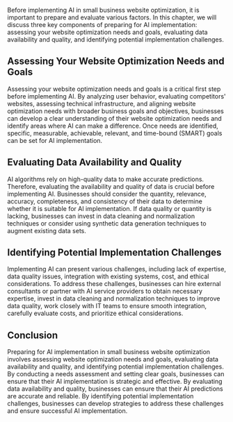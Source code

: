 
Before implementing AI in small business website optimization, it is important to prepare and evaluate various factors. In this chapter, we will discuss three key components of preparing for AI implementation: assessing your website optimization needs and goals, evaluating data availability and quality, and identifying potential implementation challenges.

Assessing Your Website Optimization Needs and Goals
---------------------------------------------------

Assessing your website optimization needs and goals is a critical first step before implementing AI. By analyzing user behavior, evaluating competitors' websites, assessing technical infrastructure, and aligning website optimization needs with broader business goals and objectives, businesses can develop a clear understanding of their website optimization needs and identify areas where AI can make a difference. Once needs are identified, specific, measurable, achievable, relevant, and time-bound (SMART) goals can be set for AI implementation.

Evaluating Data Availability and Quality
----------------------------------------

AI algorithms rely on high-quality data to make accurate predictions. Therefore, evaluating the availability and quality of data is crucial before implementing AI. Businesses should consider the quantity, relevance, accuracy, completeness, and consistency of their data to determine whether it is suitable for AI implementation. If data quality or quantity is lacking, businesses can invest in data cleaning and normalization techniques or consider using synthetic data generation techniques to augment existing data sets.

Identifying Potential Implementation Challenges
-----------------------------------------------

Implementing AI can present various challenges, including lack of expertise, data quality issues, integration with existing systems, cost, and ethical considerations. To address these challenges, businesses can hire external consultants or partner with AI service providers to obtain necessary expertise, invest in data cleaning and normalization techniques to improve data quality, work closely with IT teams to ensure smooth integration, carefully evaluate costs, and prioritize ethical considerations.

Conclusion
----------

Preparing for AI implementation in small business website optimization involves assessing website optimization needs and goals, evaluating data availability and quality, and identifying potential implementation challenges. By conducting a needs assessment and setting clear goals, businesses can ensure that their AI implementation is strategic and effective. By evaluating data availability and quality, businesses can ensure that their AI predictions are accurate and reliable. By identifying potential implementation challenges, businesses can develop strategies to address these challenges and ensure successful AI implementation.
